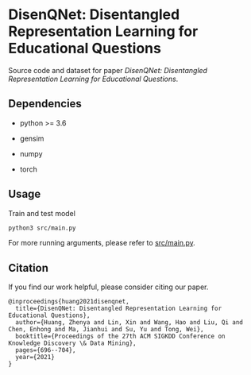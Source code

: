 # DisenQNet: Disentangled Representation Learning for Educational Questions
Source code and dataset for paper *DisenQNet: Disentangled Representation Learning for Educational Questions*.

 ## Dependencies
- python >= 3.6

- gensim
- numpy
- torch

 ## Usage
Train and test model
```bash
python3 src/main.py
```
For more running arguments, please refer to [src/main.py](src/main.py).

 ## Citation
If you find our work helpful, please consider citing our paper.
```
@inproceedings{huang2021disenqnet,
  title={DisenQNet: Disentangled Representation Learning for Educational Questions},
  author={Huang, Zhenya and Lin, Xin and Wang, Hao and Liu, Qi and Chen, Enhong and Ma, Jianhui and Su, Yu and Tong, Wei},
  booktitle={Proceedings of the 27th ACM SIGKDD Conference on Knowledge Discovery \& Data Mining},
  pages={696--704},
  year={2021}
}
```
